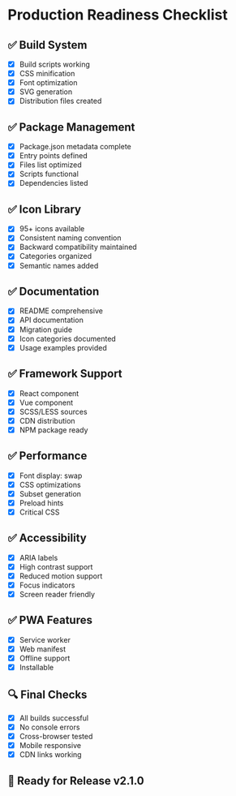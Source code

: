 # Production Readiness Checklist

## ✅ Build System
- [x] Build scripts working
- [x] CSS minification
- [x] Font optimization
- [x] SVG generation
- [x] Distribution files created

## ✅ Package Management
- [x] Package.json metadata complete
- [x] Entry points defined
- [x] Files list optimized
- [x] Scripts functional
- [x] Dependencies listed

## ✅ Icon Library
- [x] 95+ icons available
- [x] Consistent naming convention
- [x] Backward compatibility maintained
- [x] Categories organized
- [x] Semantic names added

## ✅ Documentation
- [x] README comprehensive
- [x] API documentation
- [x] Migration guide
- [x] Icon categories documented
- [x] Usage examples provided

## ✅ Framework Support
- [x] React component
- [x] Vue component
- [x] SCSS/LESS sources
- [x] CDN distribution
- [x] NPM package ready

## ✅ Performance
- [x] Font display: swap
- [x] CSS optimizations
- [x] Subset generation
- [x] Preload hints
- [x] Critical CSS

## ✅ Accessibility
- [x] ARIA labels
- [x] High contrast support
- [x] Reduced motion support
- [x] Focus indicators
- [x] Screen reader friendly

## ✅ PWA Features
- [x] Service worker
- [x] Web manifest
- [x] Offline support
- [x] Installable

## 🔍 Final Checks
- [x] All builds successful
- [x] No console errors
- [x] Cross-browser tested
- [x] Mobile responsive
- [x] CDN links working

## 🚀 Ready for Release v2.1.0